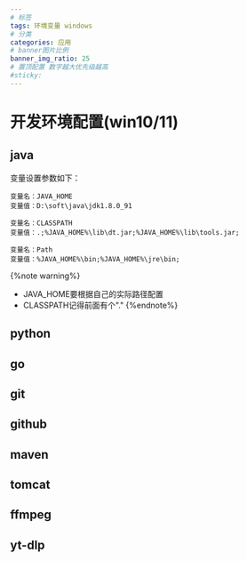```yaml
---
# 标签
tags: 环境变量 windows
# 分类
categories: 应用
# banner图片比例
banner_img_ratio: 25
# 置顶配置 数字越大优先级越高
#sticky: 
---
```


# 开发环境配置(win10/11)

## java 

变量设置参数如下：

```shell
变量名：JAVA_HOME
变量值：D:\soft\java\jdk1.8.0_91        

变量名：CLASSPATH
变量值：.;%JAVA_HOME%\lib\dt.jar;%JAVA_HOME%\lib\tools.jar;   

变量名：Path
变量值：%JAVA_HOME%\bin;%JAVA_HOME%\jre\bin;
```

{%note warning%}
* JAVA_HOME要根据自己的实际路径配置
* CLASSPATH记得前面有个"."
{%endnote%}

## python

## go

## git

## github

## maven

## tomcat

## ffmpeg

## yt-dlp

